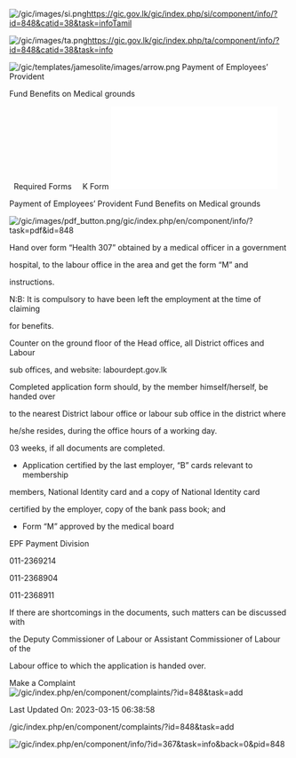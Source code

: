 <!-- Source: https://gic.gov.lk/gic/index.php/en/component/info/?id=848&catid=38&task=info -->

![/gic/images/si.png](/gic/images/si.png)https://gic.gov.lk/gic/index.php/si/component/info/?id=848&catid=38&task=infoTamil

![/gic/images/ta.png](/gic/images/ta.png)https://gic.gov.lk/gic/index.php/ta/component/info/?id=848&catid=38&task=info

![/gic/templates/jamesolite/images/arrow.png](/gic/templates/jamesolite/images/arrow.png) Payment of Employees’ Provident

Fund Benefits on Medical grounds

  Required Forms     K Form ![/gic/pdf/DeptofLabour_FormK.pdf](/gic/pdf/DeptofLabour_FormK.pdf)

Payment of Employees’ Provident Fund Benefits on Medical grounds

![/gic/images/pdf_button.png](/gic/images/pdf_button.png)/gic/index.php/en/component/info/?task=pdf&id=848

Hand over form “Health 307” obtained by a medical officer in a government

hospital, to the labour office in the area and get the form “M” and

instructions.

N:B: It is compulsory to have been left the employment at the time of claiming

for benefits.

Counter on the ground floor of the Head office, all District offices and Labour

sub offices, and website: labourdept.gov.lk

Completed application form should, by the member himself/herself, be handed over

to the nearest District labour office or labour sub office in the district where

he/she resides, during the office hours of a working day.

03 weeks, if all documents are completed.

 * Application certified by the last employer, “B” cards relevant to membership

 members, National Identity card and a copy of National Identity card

 certified by the employer, copy of the bank pass book; and

 * Form “M” approved by the medical board

EPF Payment Division

011-2369214

011-2368904

011-2368911

If there are shortcomings in the documents, such matters can be discussed with

the Deputy Commissioner of Labour or Assistant Commissioner of Labour of the

Labour office to which the application is handed over.

Make a Complaint ![/gic/index.php/en/component/complaints/?id=848&task=add](/gic/index.php/en/component/complaints/?id=848&task=add)

Last Updated On: 2023-03-15 06:38:58

/gic/index.php/en/component/complaints/?id=848&task=add

![/gic/index.php/en/component/info/?id=367&task=info&back=0&pid=848](/gic/index.php/en/component/info/?id=367&task=info&back=0&pid=848)